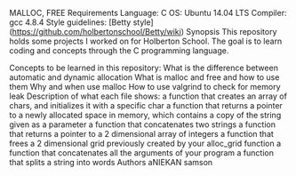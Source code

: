 MALLOC, FREE
Requirements
Language: C
OS: Ubuntu 14.04 LTS
Compiler: gcc 4.8.4
Style guidelines: [Betty style] (https://github.com/holbertonschool/Betty/wiki)
Synopsis
This repository holds some projects I worked on for Holberton School. The goal is to learn coding and concepts through the C programming language.

Concepts to be learned in this repository:
What is the difference between automatic and dynamic allocation
What is malloc and free and how to use them
Why and when use malloc
How to use valgrind to check for memory leak
Description of what each file shows:
a function that creates an array of chars, and initializes it with a specific char
a function that returns a pointer to a newly allocated space in memory, which contains a copy of the string given as a parameter
a function that concatenates two strings
a function that returns a pointer to a 2 dimensional array of integers
a function that frees a 2 dimensional grid previously created by your alloc_grid function
a function that concatenates all the arguments of your program
a function that splits a string into words
Authors
aNIEKAN samson
